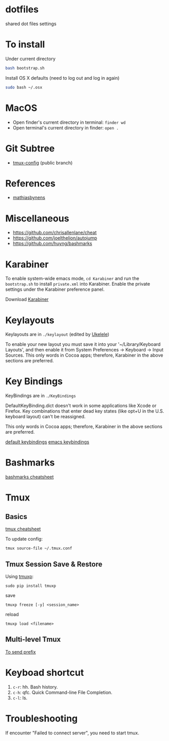 dotfiles
========

shared dot files settings

# To install
Under current directory
```bash
bash bootstrap.sh
```

Install OS X defaults (need to log out and log in again)
```bash
sudo bash ~/.osx
```

# MacOS
* Open finder's current directory in terminal: `finder wd`
* Open terminal's current directory in finder: `open .`

# Git Subtree
* [tmux-config](https://github.com/idf/tmux-config) (public branch)

# References
* [mathiasbynens](https://github.com/mathiasbynens/dotfiles)

# Miscellaneous
* https://github.com/chrisallenlane/cheat
* https://github.com/joelthelion/autojump
* https://github.com/huyng/bashmarks

# Karabiner
To enable system-wide emacs mode, `cd Karabiner` and run the `bootstrap.sh` to install `private.xml` into Karabiner. Enable the private settings under the Karabiner preference panel.

Download [Karabiner](https://pqrs.org/osx/karabiner/)

# Keylayouts
Keylayouts are in `./keylayout`  (edited by [Ukelele](http://scripts.sil.org/cms/scripts/page.php?site_id=nrsi&id=ukelele))

To enable your new layout you must save it into your '~/Library/Keyboard Layouts', and then enable it from System Preferences -> Keyboard -> Input Sources.
This only words in Cocoa apps; therefore, Karabiner in the above sections are preferred.

# Key Bindings
KeyBindings are in `./KeyBindings`

DefaultKeyBinding.dict doesn't work in some applications like Xcode or Firefox. Key combinations that enter dead key states (like opt+U in the U.S. keyboard layout) can't be reassigned.

This only words in Cocoa apps; therefore, Karabiner in the above sections are preferred.

[default keybindings](https://www.hcs.harvard.edu/~jrus/site/system-bindings.html)
[emacs keybindings](http://www.hcs.harvard.edu/~jrus/site/KeyBindings/Emacs%20Esc%20Bindings.dict)

# Bashmarks
[bashmarks cheatsheet](https://github.com/huyng/bashmarks)

# Tmux
## Basics
[tmux cheatsheet](https://gist.github.com/idf/b220ec68197ae824a67a)

To update config:
```
tmux source-file ~/.tmux.conf
```

## Tmux Session Save & Restore
Using [tmuxp](https://github.com/tony/tmuxp):
```
sudo pip install tmuxp
```

save
```
tmuxp freeze [-y] <session_name>
```

reload
```
tmuxp load <filename>
```

## Multi-level Tmux
[To send prefix](http://stackoverflow.com/questions/8518815/how-to-send-commands-when-opening-a-tmux-session-inside-another-tmux-session)

# Keyboad shortcut

1. `c-r`: hh. Bash history.
1. `c-h`: qfc. Quick Command-line File Completion.
1. `c-l`: ls.

# Troubleshooting
If encounter "Failed to connect server", you need to start tmux.
